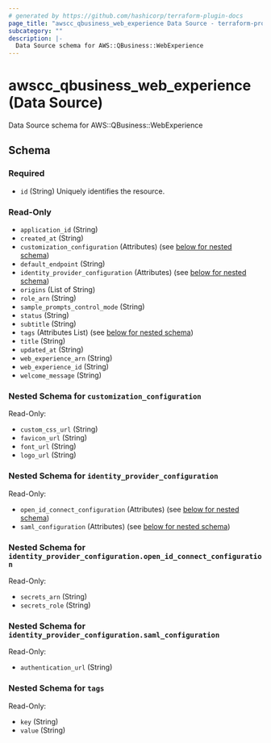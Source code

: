 ```yaml
---
# generated by https://github.com/hashicorp/terraform-plugin-docs
page_title: "awscc_qbusiness_web_experience Data Source - terraform-provider-awscc"
subcategory: ""
description: |-
  Data Source schema for AWS::QBusiness::WebExperience
---
```


# awscc_qbusiness_web_experience (Data Source)

Data Source schema for AWS::QBusiness::WebExperience



<!-- schema generated by tfplugindocs -->
## Schema

### Required

- `id` (String) Uniquely identifies the resource.

### Read-Only

- `application_id` (String)
- `created_at` (String)
- `customization_configuration` (Attributes) (see [below for nested schema](#nestedatt--customization_configuration))
- `default_endpoint` (String)
- `identity_provider_configuration` (Attributes) (see [below for nested schema](#nestedatt--identity_provider_configuration))
- `origins` (List of String)
- `role_arn` (String)
- `sample_prompts_control_mode` (String)
- `status` (String)
- `subtitle` (String)
- `tags` (Attributes List) (see [below for nested schema](#nestedatt--tags))
- `title` (String)
- `updated_at` (String)
- `web_experience_arn` (String)
- `web_experience_id` (String)
- `welcome_message` (String)

<a id="nestedatt--customization_configuration"></a>
### Nested Schema for `customization_configuration`

Read-Only:

- `custom_css_url` (String)
- `favicon_url` (String)
- `font_url` (String)
- `logo_url` (String)


<a id="nestedatt--identity_provider_configuration"></a>
### Nested Schema for `identity_provider_configuration`

Read-Only:

- `open_id_connect_configuration` (Attributes) (see [below for nested schema](#nestedatt--identity_provider_configuration--open_id_connect_configuration))
- `saml_configuration` (Attributes) (see [below for nested schema](#nestedatt--identity_provider_configuration--saml_configuration))

<a id="nestedatt--identity_provider_configuration--open_id_connect_configuration"></a>
### Nested Schema for `identity_provider_configuration.open_id_connect_configuration`

Read-Only:

- `secrets_arn` (String)
- `secrets_role` (String)


<a id="nestedatt--identity_provider_configuration--saml_configuration"></a>
### Nested Schema for `identity_provider_configuration.saml_configuration`

Read-Only:

- `authentication_url` (String)



<a id="nestedatt--tags"></a>
### Nested Schema for `tags`

Read-Only:

- `key` (String)
- `value` (String)
